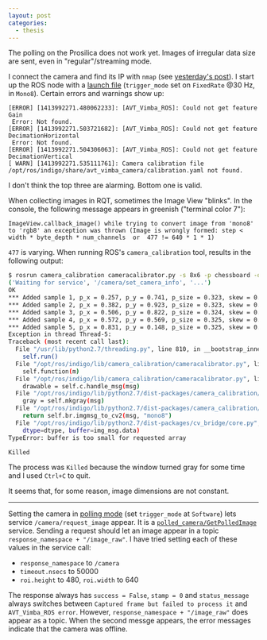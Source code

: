 ```yaml
---
layout: post
categories:
  - thesis
---
```


The polling on the Prosilica does not work yet.  Images of irregular data size are sent, even in "regular"/streaming mode.

I connect the camera and find its IP with `nmap` (see [yesterday's post](/2014/10/21/Polling,-or-why-ROS's-timestamps-still-might-work/)).  I start up the ROS node with a [launch file](https://github.com/pkok/ros_sandbox/blob/c0ad37a7dc6dbdcd2c4fbdc75681a4814934896c/launch/prosilica.launch) (`trigger_mode` set on `FixedRate` @30 Hz, in `Mono8`).  Certain errors and warnings show up:

```
[ERROR] [1413992271.480062233]: [AVT_Vimba_ROS]: Could not get feature Gain
 Error: Not found.
[ERROR] [1413992271.503721682]: [AVT_Vimba_ROS]: Could not get feature DecimationHorizontal
 Error: Not found.
[ERROR] [1413992271.504306063]: [AVT_Vimba_ROS]: Could not get feature DecimationVertical
[ WARN] [1413992271.535111761]: Camera calibration file /opt/ros/indigo/share/avt_vimba_camera/calibration.yaml not found.
```

I don't think the top three are alarming.  Bottom one is valid.

When collecting images in RQT, sometimes the Image View "blinks".  In the console, the following message appears in greenish ("terminal color 7"):

```
ImageView.callback_image() while trying to convert image from 'mono8' to 'rgb8' an exception was thrown (Image is wrongly formed: step < width * byte_depth * num_channels  or  477 != 640 * 1 * 1)
```

`477` is varying.  When running ROS's `camera_calibration` tool, results in the following output:

```bash
$ rosrun camera_calibration cameracalibrator.py -s 8x6 -p chessboard -q 0.027 image:=/camera/image_raw camera:=/camera
('Waiting for service', '/camera/set_camera_info', '...')
OK
*** Added sample 1, p_x = 0.257, p_y = 0.741, p_size = 0.323, skew = 0.153
*** Added sample 2, p_x = 0.382, p_y = 0.923, p_size = 0.323, skew = 0.157
*** Added sample 3, p_x = 0.506, p_y = 0.822, p_size = 0.324, skew = 0.165
*** Added sample 4, p_x = 0.572, p_y = 0.569, p_size = 0.325, skew = 0.161
*** Added sample 5, p_x = 0.831, p_y = 0.148, p_size = 0.325, skew = 0.189
Exception in thread Thread-5:
Traceback (most recent call last):
  File "/usr/lib/python2.7/threading.py", line 810, in __bootstrap_inner
    self.run()
  File "/opt/ros/indigo/lib/camera_calibration/cameracalibrator.py", line 93, in run
    self.function(m)
  File "/opt/ros/indigo/lib/camera_calibration/cameracalibrator.py", line 175, in handle_monocular
    drawable = self.c.handle_msg(msg)
  File "/opt/ros/indigo/lib/python2.7/dist-packages/camera_calibration/calibrator.py", line 691, in handle_msg
    gray = self.mkgray(msg)
  File "/opt/ros/indigo/lib/python2.7/dist-packages/camera_calibration/calibrator.py", line 255, in mkgray
    return self.br.imgmsg_to_cv2(msg, "mono8")
  File "/opt/ros/indigo/lib/python2.7/dist-packages/cv_bridge/core.py", line 121, in imgmsg_to_cv2
    dtype=dtype, buffer=img_msg.data)
TypeError: buffer is too small for requested array

Killed
```
The process was `Killed` because the window turned gray for some time and I used `Ctrl+C` to quit.

It seems that, for some reason, image dimensions are not constant.  

---

Setting the camera in [polling mode](https://github.com/pkok/ros_sandbox/blob/ba3ba86c0cfbbb772181aabcea63588ae4ce6478/launch/prosilica.launch) (set `trigger_mode` at `Software`) lets service `/camera/request_image` appear.  It is a [`polled_camera/GetPolledImage`](http://docs.ros.org/api/polled_camera/html/srv/GetPolledImage.html) service.  Sending a request should let an image appear in a topic `response_namespace + "/image_raw"`.  I have tried setting each of these values in the service call:

- `response_namespace` to `/camera`
- `timeout.nsecs` to 50000
- `roi.height` to 480, `roi.width` to 640

The response always has `success = False`, `stamp = 0` and `status_message` always switches between `Captured frame but failed to process it` and `AVT_Vimba_ROS error`.  However, `response_namespace + "/image_raw"` does appear as a topic.  When the second messge appears, the error messages indicate that the camera was offline.
